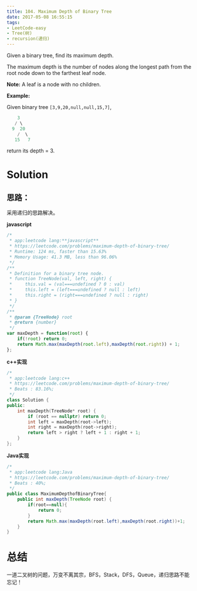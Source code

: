 ```yaml
---
title: 104. Maximum Depth of Binary Tree
date: 2017-05-08 16:55:15
tags:
- LeetCode-easy
- Tree(树)
- recursion(递归)
---
```

Given a binary tree, find its maximum depth.

The maximum depth is the number of nodes along the longest path from the root node down to the farthest leaf node.

**Note:** A leaf is a node with no children.

**Example:**

Given binary tree `[3,9,20,null,null,15,7]`,

```c++
    3
   / \
  9  20
    /  \
   15   7
```

return its depth = 3.

<!-- more -->

# Solution

## 思路：

采用递归的思路解决。

**javascript**

```js
/*
 * app:leetcode lang:**javascript**
 * https://leetcode.com/problems/maximum-depth-of-binary-tree/
 * Runtime: 124 ms, faster than 15.63%
 * Memory Usage: 41.3 MB, less than 96.06%
 */
/**
 * Definition for a binary tree node.
 * function TreeNode(val, left, right) {
 *     this.val = (val===undefined ? 0 : val)
 *     this.left = (left===undefined ? null : left)
 *     this.right = (right===undefined ? null : right)
 * }
 */
/**
 * @param {TreeNode} root
 * @return {number}
 */
var maxDepth = function(root) {
    if(!root) return 0;
    return Math.max(maxDepth(root.left),maxDepth(root.right)) + 1;
};
```



**c++实现**

```c++
/*
 * app:leetcode lang:c++
 * https://leetcode.com/problems/maximum-depth-of-binary-tree/
 * Beats : 83.16%;
 */
class Solution {
public:
	int maxDepth(TreeNode* root) {
		if (root == nullptr) return 0;
		int left = maxDepth(root->left);
		int right = maxDepth(root->right);
		return left > right ? left + 1 : right + 1;
	}
};
```



**Java实现**

```java
/*
 * app:leetcode lang:Java
 * https://leetcode.com/problems/maximum-depth-of-binary-tree/
 * Beats : 40%;
 */
public class MaximumDepthofBinaryTree{
    public int maxDepth(TreeNode root) {
        if(root==null){
            return 0;
        }
        return Math.max(maxDepth(root.left),maxDepth(root.right))+1;
    }
}
```

# 总结
一道二叉树的问题，万变不离其宗，BFS，Stack，DFS，Queue，递归思路不能忘记！